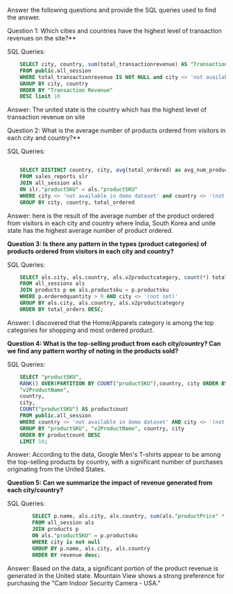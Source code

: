 Answer the following questions and provide the SQL queries used to find the answer.

Question 1: Which cities and countries have the highest level of transaction revenues on the site?**


SQL Queries:
```sql
    SELECT city, country, sum(total_transactionrevenue) AS "Transaction Revenue" 
    FROM public.all_session 
    WHERE total_transactionrevenue IS NOT NULL and city <> 'not available in demo dataset' 
    GROUP BY city, country 
    ORDER BY "Transaction Revenue" 
    DESC limit 10
```
Answer: The united state is the country which has the highest level of transaction revenue on site


Question 2: What is the average number of products ordered from visitors in each city and country?**


SQL Queries:
```sql

    SELECT DISTINCT country, city, avg(total_ordered) as avg_num_product 
    FROM sales_reports slr 
    JOIN all_session als 
    ON slr."productSKU" = als."productSKU" 
    WHERE city <> 'not available in demo dataset' and country <> '(not set)' 
    GROUP BY city, country, total_ordered
```
Answer: here is the result of the average number of the product ordered from visitors in each city and country where India, South Korea and unite state has the highest average number of product ordered.


**Question 3: Is there any pattern in the types (product categories) of products ordered from visitors in each city and country?**


SQL Queries:
```sql
    SELECT als.city, als.country, als.v2productcategory, count(*) total_orders
    FROM all_sessions als
    JOIN products p on als.productsku = p.productsku
    WHERE p.orderedquantity > 0 AND city <> '(not set)' 
    GROUP BY als.city, als.country, als.v2productcategory
    ORDER BY total_orders DESC;
```
Answer: I discovered that the Home/Apparels category is among the top categories for shopping and most ordered product.


**Question 4: What is the top-selling product from each city/country? Can we find any pattern worthy of noting in the products sold?**

SQL Queries:
```SQL
    SELECT "productSKU", 
    RANK() OVER(PARTITION BY COUNT("productSKU"),country, city ORDER BY "productSKU") AS productrank,
    "v2ProductName", 
    country, 
    city,
    COUNT("productSKU") AS productcount 
    FROM public.all_session 
    WHERE country <> 'not available in demo dataset' AND city <> '(not set)' AND city <> 'not available in demo dataset' 
    GROUP BY "productSKU", "v2ProductName", country, city 
    ORDER BY productcount DESC 
    LIMIT 10;
```
Answer: According to the data, Google Men's T-shirts appear to be among the top-selling products by country, with a significant number of purchases originating from the United States.


**Question 5: Can we summarize the impact of revenue generated from each city/country?**

SQL Queries:
```SQL
        SELECT p.name, als.city, als.country, sum(als."productPrice" * p.orderquantity) as revenue 
        FROM all_session als 
        JOIN products p 
        ON als."productSKU" = p.productsku 
        WHERE city is not null 
        GROUP BY p.name, als.city, als.country 
        ORDER BY revenue desc;
```
Answer: Based on the data, a significant portion of the product revenue is generated in the United state. Mountain View shows a strong preference for purchasing the "Cam Indoor Security Camera - USA."










